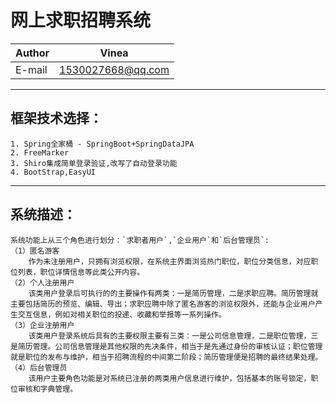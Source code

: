 网上求职招聘系统
==============
|Author|Vinea|
|---|---
|E-mail|1530027668@qq.com

****

## 框架技术选择：
	1. Spring全家桶 - SpringBoot+SpringDataJPA
	2. FreeMarker
	3. Shiro集成简单登录验证,改写了自动登录功能
	4. BootStrap,EasyUI
		
----

## 系统描述：
	系统功能上从三个角色进行划分：`求职者用户`,`企业用户`和`后台管理员`:
	（1）匿名游客
		作为未注册用户，只拥有浏览权限，在系统主界面浏览热门职位，职位分类信息，对应职位列表，职位详情信息等此类公开内容。
	（2）个人注册用户
		该类用户登录后可执行的的主要操作有两类：一是简历管理，二是求职应聘。简历管理就主要包括简历的预览、编辑、导出；求职应聘中除了匿名游客的浏览权限外，还能与企业用户产生交互信息，例如对相关职位的投递、收藏和举报等一系列操作。
	（3）企业注册用户
		该类用户登录系统后具有的主要权限主要有三类：一是公司信息管理，二是职位管理，三是简历管理。公司信息管理是其他权限的先决条件，相当于是先通过身份的审核认证；职位管理就是职位的发布与维护，相当于招聘流程的中间第二阶段；简历管理便是招聘的最终结果处理。
	（4）后台管理员
		该用户主要角色功能是对系统已注册的两类用户信息进行维护，包括基本的账号锁定，职位审核和字典管理。
